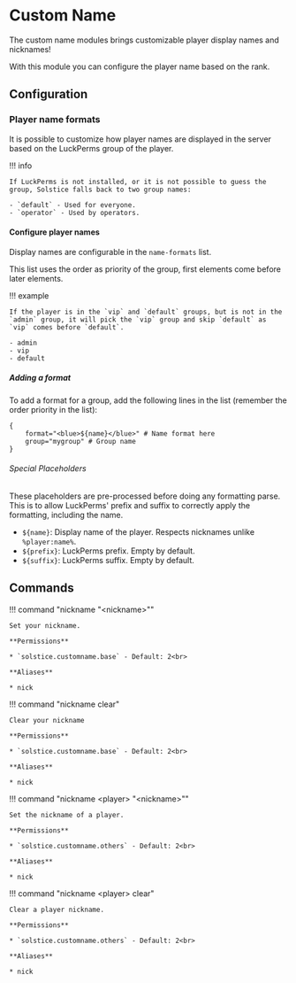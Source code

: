 # Custom Name

The custom name modules brings customizable player display names and nicknames!

With this module you can configure the player name based on the rank.

## Configuration

### Player name formats

It is possible to customize how player names are displayed in the server based on the LuckPerms group of the player.

!!! info

    If LuckPerms is not installed, or it is not possible to guess the group, Solstice falls back to two group names:

    - `default` - Used for everyone.
    - `operator` - Used by operators.

#### Configure player names

Display names are configurable in the `name-formats` list.

This list uses the order as priority of the group, first elements come before later elements.

!!! example

    If the player is in the `vip` and `default` groups, but is not in the `admin` group, it will pick the `vip` group and skip `default` as `vip` comes before `default`.

    - admin
    - vip
    - default

##### Adding a format

To add a format for a group, add the following lines in the list (remember the order priority in the list):

```hocon
{
    format="<blue>${name}</blue>" # Name format here
    group="mygroup" # Group name
}
```

###### Special Placeholders

These placeholders are pre-processed before doing any formatting parse.
This is to allow LuckPerms' prefix and suffix to correctly apply the formatting, including the name.

* `${name}`: Display name of the player. Respects nicknames unlike `%player:name%`.
* `${prefix}`: LuckPerms prefix. Empty by default.
* `${suffix}`: LuckPerms suffix. Empty by default.

## Commands

!!! command "nickname &quot;&lt;nickname&gt;&quot;"

    Set your nickname.

    **Permissions**

    * `solstice.customname.base` - Default: 2<br>

    **Aliases**

    * nick

!!! command "nickname clear"

    Clear your nickname

    **Permissions**

    * `solstice.customname.base` - Default: 2<br>

    **Aliases**

    * nick

!!! command "nickname &lt;player&gt; &quot;&lt;nickname&gt;&quot;"

    Set the nickname of a player.

    **Permissions**

    * `solstice.customname.others` - Default: 2<br>

    **Aliases**

    * nick

!!! command "nickname &lt;player&gt; clear"

    Clear a player nickname.

    **Permissions**

    * `solstice.customname.others` - Default: 2<br>

    **Aliases**

    * nick